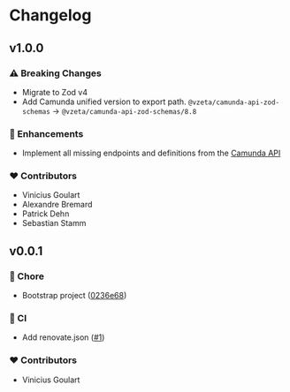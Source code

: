 # Changelog

## v1.0.0

### ⚠️ Breaking Changes

- Migrate to Zod v4
- Add Camunda unified version to export path. `@vzeta/camunda-api-zod-schemas` -> `@vzeta/camunda-api-zod-schemas/8.8`

### 🚀 Enhancements

- Implement all missing endpoints and definitions from the [Camunda API](docs.camunda.io/docs/8.8/apis-tools/camunda-api-rest/specifications/camunda-8-rest-api/)

### ❤️ Contributors

- Vinicius Goulart
- Alexandre Bremard
- Patrick Dehn
- Sebastian Stamm  


## v0.0.1


### 🏡 Chore

- Bootstrap project ([0236e68](https://github.com/vsgoulart/camunda-api-zod-schemas/commit/0236e68))

### 🤖 CI

- Add renovate.json ([#1](https://github.com/vsgoulart/camunda-api-zod-schemas/pull/1))

### ❤️ Contributors

- Vinicius Goulart


